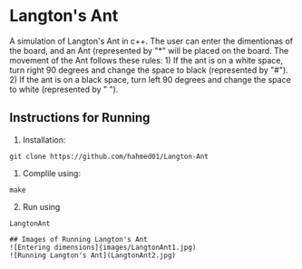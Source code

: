 # Langton's Ant

A simulation of Langton's Ant in c++. The user can enter the dimentionas of the board, and an Ant (represented by "*" will be placed 
on the board. The movement of the Ant follows these rules:
    1) If the ant is on a white space, turn right 90 degrees and change the space to black (represented by "#").
    2) If the ant is on a black space, turn left 90 degrees and change the space to white (represented by " ").
    
    

## Instructions for Running
1) Installation:
```
git clone https://github.com/hahmed01/Langton-Ant
```
1) Complile using:
```
make
```
2) Run using
```
LangtonAnt
```
```
## Images of Running Langton's Ant
![Entering dimensions]{images/LangtonAnt1.jpg)
![Running Langton's Ant](LangtonAnt2.jpg)

